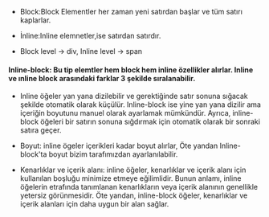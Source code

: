 - Block:Block Elementler her zaman yeni satırdan başlar ve tüm satırı kaplarlar.
- İnline:Inline elemnetler,ise satırdan satırdır.

- Block level -> div, Inline level -> span

#### Inline-block: Bu tip elemtler hem block hem inline özellikler alırlar. Inline ve ınline block arasındaki farklar 3 şekilde sıralanabilir.

- Inline öğeler yan yana dizilebilir ve gerektiğinde satır sonuna sığacak şekilde otomatik olarak küçülür. Inline-block ise yine yan yana dizilir ama içeriğin boyutunu manuel olarak ayarlamak mümkündür. Ayrıca, inline-block öğeleri bir satırın sonuna sığdırmak için otomatik olarak bir sonraki satıra geçer.

- Boyut: inline ögeler içerikleri kadar boyut alırlar, Öte yandan Inline-block'ta boyut bizim tarafımızdan ayarlanılabilir.

- Kenarlıklar ve içerik alanı: inline öğeler, kenarlıklar ve içerik alanı için kullanılan boşluğu minimize etmeye eğilimlidir. Bunun anlamı, inline öğelerin etrafında tanımlanan kenarlıkların veya içerik alanının genellikle yetersiz görünmesidir. Öte yandan, inline-block öğeler, kenarlıklar ve içerik alanları için daha uygun bir alan sağlar.  